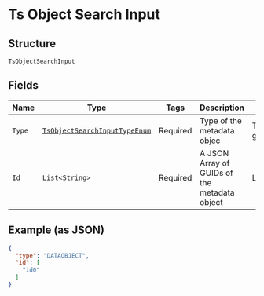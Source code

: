 
# Ts Object Search Input

## Structure

`TsObjectSearchInput`

## Fields

| Name | Type | Tags | Description | Getter | Setter |
|  --- | --- | --- | --- | --- | --- |
| `Type` | [`TsObjectSearchInputTypeEnum`](../../doc/models/ts-object-search-input-type-enum.md) | Required | Type of the metadata objec | TsObjectSearchInputTypeEnum getType() | setType(TsObjectSearchInputTypeEnum type) |
| `Id` | `List<String>` | Required | A JSON Array of GUIDs of the metadata object | List<String> getId() | setId(List<String> id) |

## Example (as JSON)

```json
{
  "type": "DATAOBJECT",
  "id": [
    "id0"
  ]
}
```

